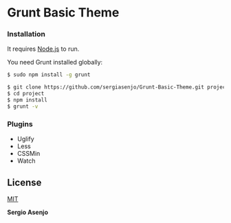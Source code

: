 # Grunt Basic Theme

### Installation

It requires [Node.js](https://nodejs.org/) to run.

You need Grunt installed globally:

```sh
$ sudo npm install -g grunt
```

```sh
$ git clone https://github.com/sergiasenjo/Grunt-Basic-Theme.git project
$ cd project
$ npm install
$ grunt -v
```

### Plugins

  - Uglify
  - Less
  - CSSMin
  - Watch



License
----
[MIT](https://opensource.org/licenses/MIT)


**Sergio Asenjo**
